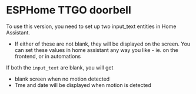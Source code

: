 # ESPHome TTGO doorbell

To use this version, you need to set up two input_text entities in Home Assistant.
* If either of these are not blank, they will be displayed on the screen.
You can set these values in home assistant any way you like - ie. on the frontend, or in automations

If both the `input_text` are blank, you will get
* blank screen when no motion detected
* Tme and date will be displayed when motion is detected
